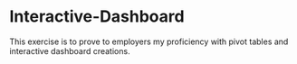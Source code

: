 # Interactive-Dashboard
This exercise is to prove to employers my proficiency with pivot tables and interactive dashboard creations.
